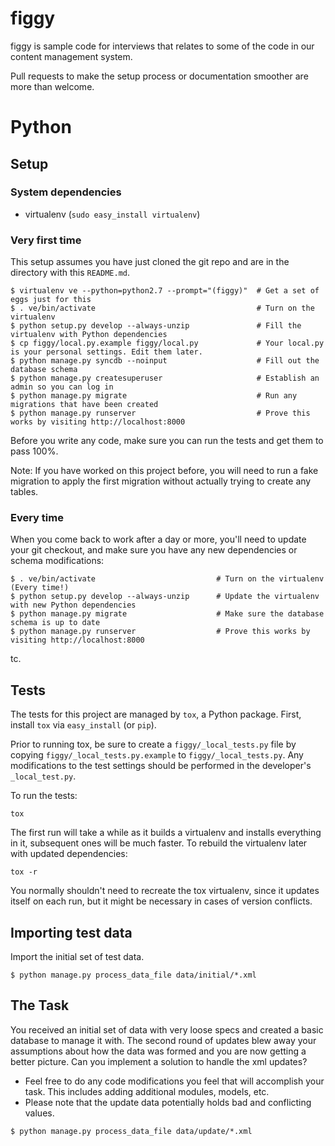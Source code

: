 # figgy

figgy is sample code for interviews that relates to some of the code in our content management system.

Pull requests to make the setup process or documentation smoother are more than welcome.


# Python
 
## Setup

### System dependencies

* virtualenv (`sudo easy_install virtualenv`)

### Very first time

This setup assumes you have just cloned the git repo and are in the directory with this `README.md`.

    $ virtualenv ve --python=python2.7 --prompt="(figgy)"  # Get a set of eggs just for this
    $ . ve/bin/activate                                    # Turn on the virtualenv
    $ python setup.py develop --always-unzip               # Fill the virtualenv with Python dependencies
    $ cp figgy/local.py.example figgy/local.py             # Your local.py is your personal settings. Edit them later.
    $ python manage.py syncdb --noinput                    # Fill out the database schema
    $ python manage.py createsuperuser                     # Establish an admin so you can log in
    $ python manage.py migrate                             # Run any migrations that have been created
    $ python manage.py runserver                           # Prove this works by visiting http://localhost:8000

Before you write any code, make sure you can run the tests and get them to pass 100%.

Note: If you have worked on this project before, you will need to run a fake migration to apply the first migration
without actually trying to create any tables.

### Every time

When you come back to work after a day or more, you'll need to update your git checkout, and make
sure you have any new dependencies or schema modifications:

    $ . ve/bin/activate                           # Turn on the virtualenv (Every time!)
    $ python setup.py develop --always-unzip      # Update the virtualenv with new Python dependencies
    $ python manage.py migrate                    # Make sure the database schema is up to date
    $ python manage.py runserver                  # Prove this works by visiting http://localhost:8000

tc.

## Tests

The tests for this project are managed by `tox`, a Python package.
First, install `tox` via `easy_install` (or `pip`).

Prior to running tox, be sure to create a `figgy/_local_tests.py` file by copying
`figgy/_local_tests.py.example` to `figgy/_local_tests.py`.  Any modifications to the test settings
should be performed in the developer's `_local_test.py`.

To run the tests:

    tox

The first run will take a while as it builds a virtualenv and installs everything in it, subsequent
ones will be much faster.  To rebuild the virtualenv later with updated dependencies:

    tox -r

You normally shouldn't need to recreate the tox virtualenv, since it updates itself on each run,
but it might be necessary in cases of version conflicts.


## Importing test data
Import the initial set of test data.

````
$ python manage.py process_data_file data/initial/*.xml
````

## The Task

You received an initial set of data with very loose specs and created a basic database to manage it with. The second round of updates blew away your assumptions about how the data was formed and you are now getting a better picture. Can you implement a solution to handle the xml updates?

* Feel free to do any code modifications you feel that will accomplish your task. This includes adding additional modules, models, etc.
* Please note that the update data potentially holds bad and conflicting values.



````
$ python manage.py process_data_file data/update/*.xml
````

